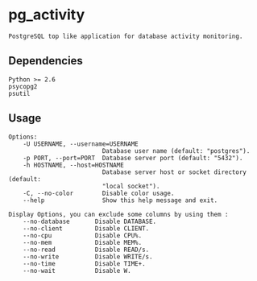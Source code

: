 pg_activity
===========

	PostgreSQL top like application for database activity monitoring.

Dependencies
------------

	Python >= 2.6
	psycopg2
	psutil

Usage
-----

	Options:
		-U USERNAME, --username=USERNAME
                        	  Database user name (default: "postgres").
		-p PORT, --port=PORT  Database server port (default: "5432").
		-h HOSTNAME, --host=HOSTNAME
							  Database server host or socket directory (default:
                        	  "local socket").
		-C, --no-color        Disable color usage.
		--help                Show this help message and exit.

	Display Options, you can exclude some columns by using them :
		--no-database       Disable DATABASE.
    	--no-client         Disable CLIENT.
    	--no-cpu            Disable CPU%.
    	--no-mem            Disable MEM%.
    	--no-read           Disable READ/s.
    	--no-write          Disable WRITE/s.
    	--no-time           Disable TIME+.
    	--no-wait           Disable W.
